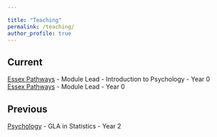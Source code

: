 ```yaml
---

title: "Teaching"
permalink: /teaching/
author_profile: true
---
```


## Current
[Essex Pathways](https://www.essex.ac.uk/departments/essex-pathways)  - Module Lead - Introduction to Psychology - Year 0  
[Essex Pathways](https://www.essex.ac.uk/departments/essex-pathways)  - Module Lead - Year 0  


## Previous
[Psychology](https://www.essex.ac.uk/departments/psychology) - GLA in Statistics - Year 2
